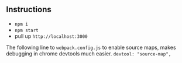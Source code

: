 ## Instructions
- `npm i`
- `npm start`
- pull up `http://localhost:3000`


The following line to `webpack.config.js` to enable source maps, makes debugging in chrome devtools much easier.
`devtool: "source-map",`
